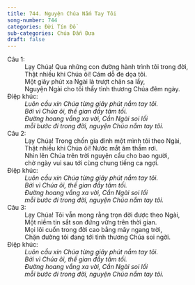 ```yaml
---
title: 744. Nguyện Chúa Nắm Tay Tôi
song-number: 744
categories: Đời Tín Đồ
sub-categories: Chúa Dẫn Đưa
draft: false
---
```

<dl><dt>Câu 1:</dt><dd data-verse="1">Lạy Chúa! Qua những con đường hành trình tôi trong đời, <br/>Thật nhiều khi Chúa ôi! Cám dỗ đe dọa tôi. <br/>Một giây phút xa Ngài là trượt chân sa lầy, <br/>Nguyện Ngài cho tôi thấy tình thương Chúa đêm ngày. </dd><dt>Điệp khúc:</dt><dd data-chorus="1"><em>Luôn cầu xin Chúa từng giây phút nắm tay tôi. <br/>Bởi vì Chúa ôi, thế gian đầy tăm tối. <br/>Đường hoang vắng xa vời, Cần Ngài soi lối <br/>mỗi bước đi trong đời, nguyện Chúa nắm tay tôi. </em></dd><dt>Câu 2:</dt><dd data-verse="2">Lạy Chúa! Trong chốn gia đình một mình tôi theo Ngài, <br/>Thật nhiều khi Chúa ôi! Nước mắt âm thầm rơi. <br/>Nhìn lên Chúa trên trời nguyện cầu cho bao người, <br/>chờ ngày vui sau tới cùng chung tiếng ca ngợi. </dd><dt>Điệp khúc:</dt><dd data-chorus="1"><em>Luôn cầu xin Chúa từng giây phút nắm tay tôi. <br/>Bởi vì Chúa ôi, thế gian đầy tăm tối. <br/>Đường hoang vắng xa vời, Cần Ngài soi lối <br/>mỗi bước đi trong đời, nguyện Chúa nắm tay tôi. </em></dd><dt>Câu 3:</dt><dd data-verse="3">Lạy Chúa! Tôi vẫn mong rằng trọn đời được theo Ngài, <br/>Một niềm tin sắt son đứng vững trên thời gian. <br/>Mọi lôi cuốn trong đời cao bằng mây ngang trời, <br/>Chặn đường tôi đang tới tình thương Chúa soi ngời. </dd><dt>Điệp khúc:</dt><dd data-chorus="1"><em>Luôn cầu xin Chúa từng giây phút nắm tay tôi. <br/>Bởi vì Chúa ôi, thế gian đầy tăm tối. <br/>Đường hoang vắng xa vời, Cần Ngài soi lối <br/>mỗi bước đi trong đời, nguyện Chúa nắm tay tôi. </em></dd></dl>